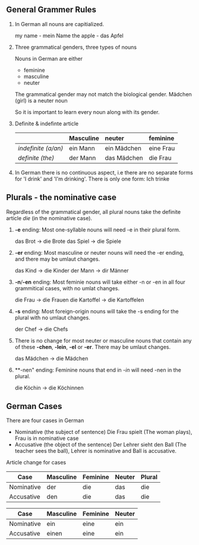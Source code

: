 ## General Grammer Rules

1. In German all nouns are capitialized. 

   my name - mein Name
   the apple - das Apfel

1. Three grammatical genders, three types of nouns

   Nouns in German are either
      * feminine
      * masculine
      * neuter

   The grammatical gender may not match the biological gender. Mädchen (girl) is a neuter noun

   So it is important to learn every noun along with its gender.

1. Definite & indefinte article

   |  | Masculine | neuter | feminine |
   |--|-----------|:--------|:----------|
   | *indefinite (a/an)* | ein Mann | ein Mädchen | eine Frau |
   | *definite (the)* | der Mann | das Mädchen | die Frau |


1. In German there is no continuous aspect, i.e there are no separate forms for 'I drink' and 'I'm drinking'. 
   There is only one form: Ich trinke

## Plurals - the nominative case

Regardless of the grammatical gender, all plural nouns take the definite article *die* (in the nominative case).

1. **-e** ending: Most one-syllable nouns will need  -e in their plural form.

   das Brot -> die Brote
   das Spiel -> die Spiele

1. **-er** ending: Most masculine or neuter nouns will need the -er ending, and there may be umlaut changes.

   das Kind -> die Kinder
   der Mann -> dir Männer

1. **-n**/**-en** ending: Most feminie nouns will take either  -n or -en in all four grammitical cases, with no umlat changes.

   die Frau -> die Frauen
   die Kartoffel -> die Kartoffelen

1. **-s** ending: Most foreign-origin nouns will take the -s ending for the plural with no umlaut changes.

   der Chef -> die Chefs

1. There is no change for most neuter or masculine nouns that contain any of these **-chen**, **-lein**, **-el** or **-er**. There may be umlaut changes.

   das Mädchen -> die Mädchen

1. **-nen" ending: Feminine nouns that end in *-in* will need -nen in the plural. 

   die Köchin -> die Köchinnen

## German Cases
There are four cases in German

* Nominative (the subject of sentence)
   Die Frau spielt (The woman plays), Frau is in nominative case
* Accusative (the object of the sentence)
   Der Lehrer sieht den Ball (The teacher sees the ball), Lehrer is nominative and Ball is accusative.

Article change for cases

   | Case | Masculine | Feminine | Neuter | Plural |
   |------|-----------|----------|--------|--------|
   | Nominative | der | die | das | die |
   | Accusative | den | die | das | die |


   | Case | Masculine | Feminine | Neuter |
   |------|-----------|----------|--------|
   | Nominative | ein | eine | ein |
   | Accusative | einen | eine | ein |